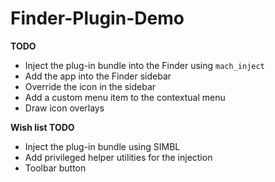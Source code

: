 Finder-Plugin-Demo
==================

**TODO**

- Inject the plug-in bundle into the Finder using `mach_inject`
- Add the app into the Finder sidebar
- Override the icon in the sidebar
- Add a custom menu item to the contextual menu
- Draw icon overlays


**Wish list TODO**
- Inject the plug-in bundle using SIMBL
- Add privileged helper utilities for the injection
- Toolbar button
